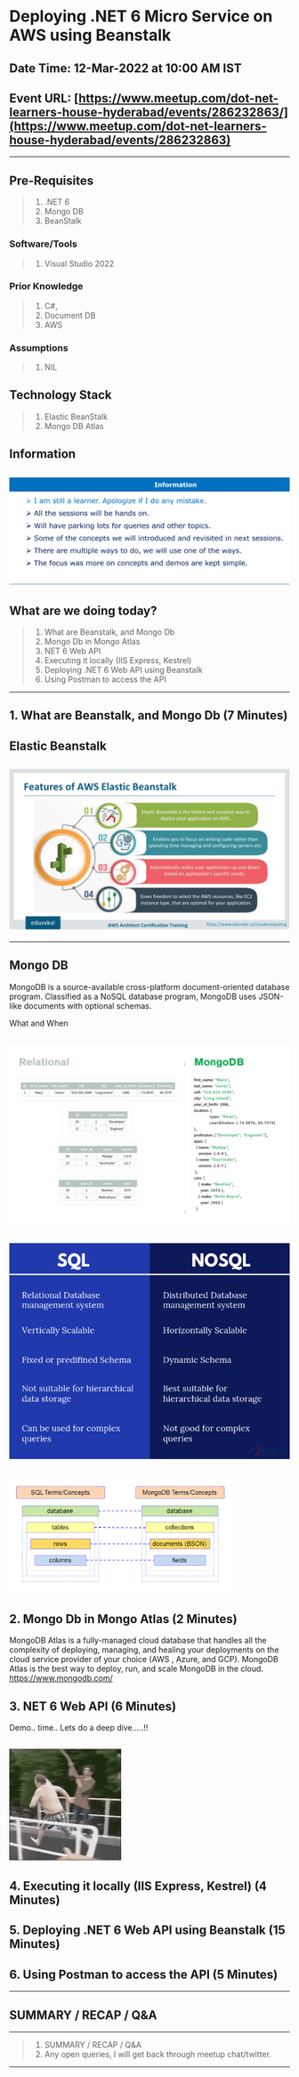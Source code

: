# Deploying .NET 6 Micro Service on AWS using Beanstalk

## Date Time: 12-Mar-2022 at 10:00 AM IST

## Event URL: [https://www.meetup.com/dot-net-learners-house-hyderabad/events/286232863/](https://www.meetup.com/dot-net-learners-house-hyderabad/events/286232863)


---

## Pre-Requisites

> 1. .NET 6
> 1. Mongo DB
> 1. BeanStalk

### Software/Tools

> 1. Visual Studio 2022

### Prior Knowledge

> 1. C#,
> 1. Document DB
> 1. AWS

### Assumptions

> 1. NIL

## Technology Stack

> 1. Elastic BeanStalk
> 1. Mongo DB Atlas


## Information

## ![Information | 100x100](../Documentation/Images/Information.PNG)

## What are we doing today?

> 1. What are Beanstalk, and Mongo Db
> 1. Mongo Db in Mongo Atlas
> 1. NET 6 Web API
> 1. Executing it locally (IIS Express, Kestrel)
> 1. Deploying .NET 6 Web API using Beanstalk
> 1. Using Postman to access the API

---

## 1. What are Beanstalk, and Mongo Db (7 Minutes)

Elastic Beanstalk
---
## ![Features-of-aws-elastic-beanstalk | 100x100](../Documentation/Images/features-of-aws-elastic-beanstalk.jpg)
---

## Mongo DB

MongoDB is a source-available cross-platform document-oriented database program. Classified as a NoSQL database program, MongoDB uses JSON-like documents with optional schemas.

What and When

## ![Relational vs DocumentDB | 100x100](../Documentation/Images/Relational_vs_DocumentDB.png)


## ![Difference between SQL and NOSQL | 100x100](../Documentation/Images/Difference-between-SQL-and-NOSQL.png)


## ![SQL-MongoDB Correspondence | 100x100](../Documentation/Images/SQL-MongoDB-Correspondence.PNG)

## 2. Mongo Db in Mongo Atlas (2 Minutes)

MongoDB Atlas is a fully-managed cloud database that handles all the complexity of deploying, managing, and healing your deployments on the cloud service provider of your choice (AWS , Azure, and GCP). MongoDB Atlas is the best way to deploy, run, and scale MongoDB in the cloud.
https://www.mongodb.com/

## 3. NET 6 Web API (6 Minutes)
Demo.. time.. Lets do a deep dive.....!!
## ![Deep Dive | 100x100](../Documentation/Images/Deep_Dive.gif)

## 4. Executing it locally (IIS Express, Kestrel) (4 Minutes)

## 5. Deploying .NET 6 Web API using Beanstalk (15 Minutes)

## 6. Using Postman to access the API (5 Minutes)

---

## SUMMARY / RECAP / Q&A

---

> 1. SUMMARY / RECAP / Q&A
> 2. Any open queries, I will get back through meetup chat/twitter.

---
